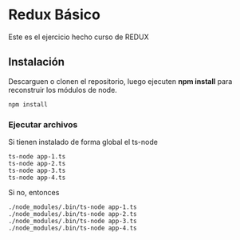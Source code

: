# Redux Básico

Este es el ejercicio hecho curso de REDUX

## Instalación
Descarguen o clonen el repositorio, luego ejecuten __npm install__ para reconstruir los módulos de node.

```
npm install
```

### Ejecutar archivos

Si tienen instalado de forma global el ts-node

```
ts-node app-1.ts
ts-node app-2.ts
ts-node app-3.ts
ts-node app-4.ts
```

Si no, entonces

```
./node_modules/.bin/ts-node app-1.ts
./node_modules/.bin/ts-node app-2.ts
./node_modules/.bin/ts-node app-3.ts
./node_modules/.bin/ts-node app-4.ts
```
